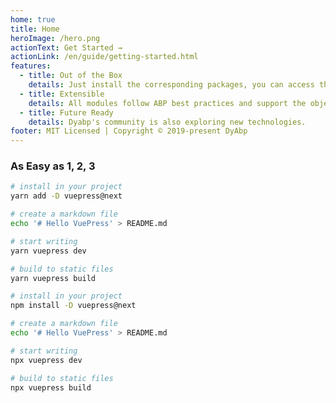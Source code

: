```yaml
---
home: true
title: Home
heroImage: /hero.png
actionText: Get Started →
actionLink: /en/guide/getting-started.html
features:
  - title: Out of the Box
    details: Just install the corresponding packages, you can access the corresponding module functions, saving you a lot of development times.
  - title: Extensible
    details: All modules follow ABP best practices and support the object extension system to meet the hierarchical requirements of functions and vertical domains.
  - title: Future Ready
    details: Dyabp's community is also exploring new technologies.
footer: MIT Licensed | Copyright © 2019-present DyAbp
---
```


### As Easy as 1, 2, 3

<CodeGroup>
  <CodeGroupItem title="YARN" active>

```bash
# install in your project
yarn add -D vuepress@next

# create a markdown file
echo '# Hello VuePress' > README.md

# start writing
yarn vuepress dev

# build to static files
yarn vuepress build
```

  </CodeGroupItem>

  <CodeGroupItem title="NPM">
  
```bash
# install in your project
npm install -D vuepress@next

# create a markdown file
echo '# Hello VuePress' > README.md

# start writing
npx vuepress dev

# build to static files
npx vuepress build
```

  </CodeGroupItem>
</CodeGroup>
